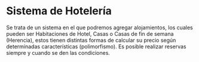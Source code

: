 # Sistema de Hotelería
Se trata de un sistema en el que podremos agregar alojamientos, los cuales pueden ser Habitaciones de Hotel, Casas o Casas de fin de semana (Herencia), estos tienen distintas formas de calcular su precio según determinadas características (polimorfismo). Es posible realizar reservas siempre y cuando se den las condiciones.
